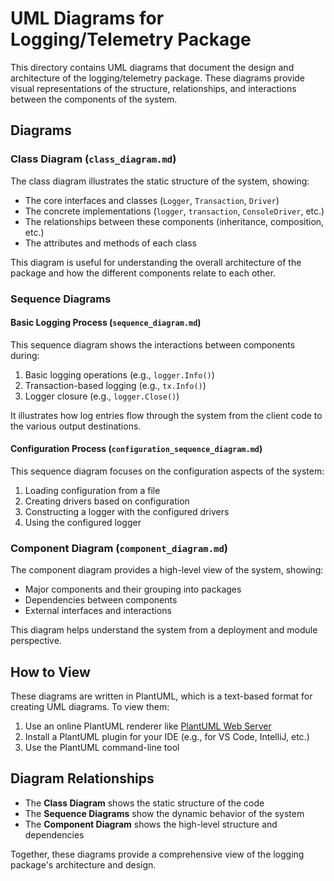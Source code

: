 # UML Diagrams for Logging/Telemetry Package

This directory contains UML diagrams that document the design and architecture of the logging/telemetry package. These diagrams provide visual representations of the structure, relationships, and interactions between the components of the system.

## Diagrams

### Class Diagram (`class_diagram.md`)

The class diagram illustrates the static structure of the system, showing:
- The core interfaces and classes (`Logger`, `Transaction`, `Driver`)
- The concrete implementations (`logger`, `transaction`, `ConsoleDriver`, etc.)
- The relationships between these components (inheritance, composition, etc.)
- The attributes and methods of each class

This diagram is useful for understanding the overall architecture of the package and how the different components relate to each other.

### Sequence Diagrams

#### Basic Logging Process (`sequence_diagram.md`)

This sequence diagram shows the interactions between components during:
1. Basic logging operations (e.g., `logger.Info()`)
2. Transaction-based logging (e.g., `tx.Info()`)
3. Logger closure (e.g., `logger.Close()`)

It illustrates how log entries flow through the system from the client code to the various output destinations.

#### Configuration Process (`configuration_sequence_diagram.md`)

This sequence diagram focuses on the configuration aspects of the system:
1. Loading configuration from a file
2. Creating drivers based on configuration
3. Constructing a logger with the configured drivers
4. Using the configured logger

### Component Diagram (`component_diagram.md`)

The component diagram provides a high-level view of the system, showing:
- Major components and their grouping into packages
- Dependencies between components
- External interfaces and interactions

This diagram helps understand the system from a deployment and module perspective.

## How to View

These diagrams are written in PlantUML, which is a text-based format for creating UML diagrams. To view them:

1. Use an online PlantUML renderer like [PlantUML Web Server](https://www.plantuml.com/plantuml/uml/)
2. Install a PlantUML plugin for your IDE (e.g., for VS Code, IntelliJ, etc.)
3. Use the PlantUML command-line tool

## Diagram Relationships

- The **Class Diagram** shows the static structure of the code
- The **Sequence Diagrams** show the dynamic behavior of the system
- The **Component Diagram** shows the high-level structure and dependencies

Together, these diagrams provide a comprehensive view of the logging package's architecture and design. 